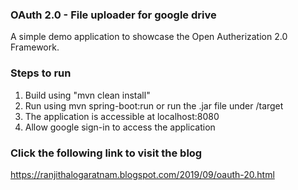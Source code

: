 ### OAuth 2.0 - File uploader for google drive
A simple demo application to showcase the Open Autherization 2.0 Framework.

### Steps to run
1. Build using "mvn clean install"
2. Run using mvn spring-boot:run or run the .jar file under /target
3. The application is accessible at localhost:8080
4. Allow google sign-in to access the application
### Click the following link to visit the blog
https://ranjithalogaratnam.blogspot.com/2019/09/oauth-20.html
